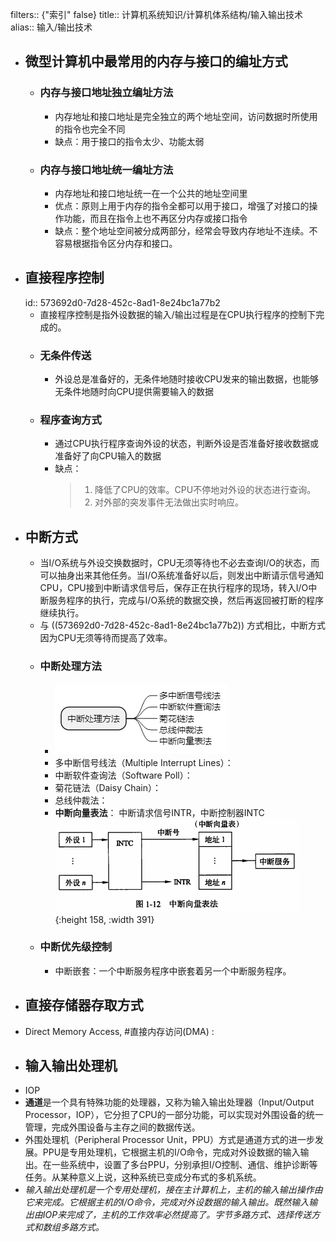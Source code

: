 filters:: {"索引" false}
title:: 计算机系统知识/计算机体系结构/输入输出技术
alias:: 输入/输出技术

- ## 微型计算机中最常用的内存与接口的编址方式
	- ### 内存与接口地址独立编址方法
		- 内存地址和接口地址是完全独立的两个地址空间，访问数据时所使用的指令也完全不同
		- 缺点：用于接口的指令太少、功能太弱
	- ### 内存与接口地址统一编址方法
		- 内存地址和接口地址统一在一个公共的地址空间里
		- 优点：原则上用于内存的指令全都可以用于接口，增强了对接口的操作功能，而且在指令上也不再区分内存或接口指令
		- 缺点：整个地址空间被分成两部分，经常会导致内存地址不连续。不容易根据指令区分内存和接口。
- ## 直接程序控制
  id:: 573692d0-7d28-452c-8ad1-8e24bc1a77b2
	- 直接程序控制是指外设数据的输入/输出过程是在CPU执行程序的控制下完成的。
	- ### 无条件传送
		- 外设总是准备好的，无条件地随时接收CPU发来的输出数据，也能够无条件地随时向CPU提供需要输入的数据
	- ### 程序查询方式
		- 通过CPU执行程序查询外设的状态，判断外设是否准备好接收数据或准备好了向CPU输入的数据
		- 缺点：
		  > 1. 降低了CPU的效率。CPU不停地对外设的状态进行查询。
		  > 2. 对外部的突发事件无法做出实时响应。
- ## 中断方式
	- 当I/O系统与外设交换数据时，CPU无须等待也不必去查询I/O的状态，而可以抽身出来其他任务。当I/O系统准备好以后，则发出中断请示信号通知CPU，CPU接到中断请求信号后，保存正在执行程序的现场，转入I/O中断服务程序的执行，完成与I/O系统的数据交换，然后再返回被打断的程序继续执行。
	- 与 ((573692d0-7d28-452c-8ad1-8e24bc1a77b2)) 方式相比，中断方式因为CPU无须等待而提高了效率。
	- ### 中断处理方法
		- ![image.png](../assets/image_1648891426961_0.png)
		- 多中断信号线法（Multiple Interrupt Lines）：
		- 中断软件查询法（Software Poll）：
		- 菊花链法（Daisy Chain）：
		- 总线仲裁法：
		- **中断向量表法**： 中断请求信号INTR，中断控制器INTC
		  ![image.png](../assets/image_1648891465010_0.png){:height 158, :width 391}
	- ### 中断优先级控制
		- 中断嵌套：一个中断服务程序中嵌套着另一个中断服务程序。
- ## 直接存储器存取方式
- Direct Memory Access, #直接内存访问(DMA) :
- ## 输入输出处理机
- IOP
- **通道**是一个具有特殊功能的处理器，又称为输入输出处理器（Input/Output Processor，IOP），它分担了CPU的一部分功能，可以实现对外围设备的统一管理，完成外围设备与主存之间的数据传送。
- 外围处理机（Peripheral Processor Unit，PPU）方式是通道方式的进一步发展。PPU是专用处理机，它根据主机的I/O命令，完成对外设数据的输入输出。在一些系统中，设置了多台PPU，分别承担I/O控制、通信、维护诊断等任务。从某种意义上说，这种系统已变成分布式的多机系统。
- _输入输出处理机是一个专用处理机，接在主计算机上，主机的输入输出操作由它来完成。它根据主机的I/O命令，完成对外设数据的输入输出。既然输入输出由IOP来完成了，主机的工作效率必然提高了。字节多路方式、选择传送方式和数组多路方式。_